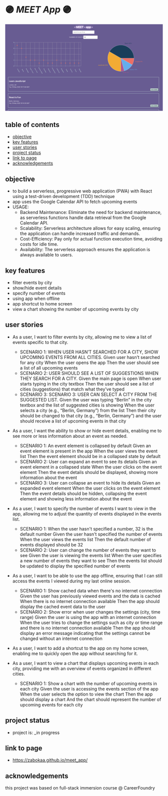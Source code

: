 # :purple_circle: *MEET App* :purple_circle:

![deployed app](./assets/img/MEETappPIC.png?raw=true "pic of deployed app")

## table of contents
* [objective](#objective)
* [key features](#key-features)
* [user stories](#user-stories)
* [project status](#project-status)
* [link to page](#link-to-page)
* [acknowledgements](#acknowledgements)

## objective
- to build a serverless, progressive web application (PWA) with React using a
test-driven development (TDD) technique
- app uses the Google Calendar API to fetch upcoming events
- USAGE:
  - Backend Maintenance: Eliminate the need for backend maintenance, as serverless functions handle data retrieval from the Google Calendar API.
  - Scalability: Serverless architecture allows for easy scaling, ensuring the application can handle increased traffic and demands.
  - Cost-Efficiency: Pay only for actual function execution time, avoiding costs for idle time.
  - Availability: The serverless approach ensures the application is always available to users.

## key features
- filter events by city
- show/hide event details
- specify number of events
- using app when offline
- app shortcut to home screen
- view a chart showing the number of upcoming events by city

## user stories 
-  As a user, I want to filter events by city, allowing me to view a list of events specific to that city.
    - SCENARIO 1: WHEN USER HASN’T SEARCHED FOR A CITY, SHOW UPCOMING EVENTS FROM ALL CITIES.
      Given user hasn’t searched for any city
      When the user opens the app
      Then the user should see a list of all upcoming events
    - SCENARIO 2: USER SHOULD SEE A LIST OF SUGGESTIONS WHEN THEY SEARCH FOR A CITY.
      Given the main page is open
      When user starts typing in the city textbox
      Then the user should see a list of cities (suggestions) that match what they’ve typed
    - SCENARIO 3: SCENARIO 3: USER CAN SELECT A CITY FROM THE SUGGESTED LIST.
      Given the user was typing “Berlin” in the city textbox and the list of suggested cities is showing
      When the user selects a city (e.g., “Berlin, Germany”) from the list
      Then their city should be changed to that city (e.g., “Berlin, Germany”) and the user should receive a list of upcoming events in that city
      
- As a user, I want the ability to show or hide event details, enabling me to see more or less information about an event as needed.
    - SCENARIO 1: An event element is collapsed by default
      Given an event element is present in the app
      When the user views the event list
      Then the event element should be in a collapsed state by default
    - SCENARIO 2: User can expand an event to see its details
      Given an event element in a collapsed state
      When the user clicks on the event element
      Then the event details should be displayed, showing more information about the event
    - SCENARIO 3: User can collapse an event to hide its details
      Given an expanded event element
      When the user clicks on the event element
      Then the event details should be hidden, collapsing the event element and showing less information about the event
    
- As a user, I want to specify the number of events I want to view in the app, allowing me to adjust the quantity of events displayed in the events list.
    - SCENARIO 1: When the user hasn't specified a number, 32 is the default number
      Given the user hasn't specified the number of events
      When the user views the events list
      Then the default number of events displayed should be 32
    - SCENARIO 2: User can change the number of events they want to see
      Given the user is viewing the events list
      When the user specifies a new number of events they want to see
      Then the events list should be updated to display the specified number of events
    
- As a user, I want to be able to use the app offline, ensuring that I can still access the events I viewed during my last online session.
    - SCENARIO 1: Show cached data when there's no internet connection
      Given the user has previously viewed events and the data is cached
      When there is no internet connection available
      Then the app should display the cached event data to the user
    - SCENARIO 2: Show error when user changes the settings (city, time range)
      Given the user is using the app with an internet connection
      When the user tries to change the settings such as city or time range and there is no internet connection available
      Then the app should display an error message indicating that the settings cannot be changed without an internet connection

- As a user, I want to add a shortcut to the app on my home screen, enabling me to quickly open the app without searching for it.

- As a user, I want to view a chart that displays upcoming events in each city, providing me with an overview of events organized in different cities.
    - SCENARIO 1: Show a chart with the number of upcoming events in each city
      Given the user is accessing the events section of the app
      When the user selects the option to view the chart
      Then the app should display a chart
      And the chart should represent the number of upcoming events for each city

## project status
- project is: _in progress

## link to page
- https://zabokaa.github.io/meet_app/

## acknowledgements
this project was based on full-stack immersion course @ CareerFoundry
